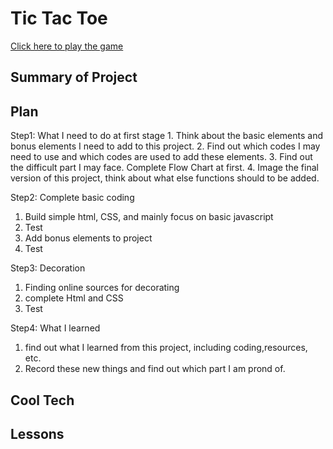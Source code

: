 <h1>Tic Tac Toe</h1>
<a href="https://ciaociaoworld.github.io/tic-tac-toe/">Click here to play the game</a>


<h2>Summary of Project</h2>

<h2>Plan</h2>
Step1: What I need to do at first stage
1. Think about the basic elements and bonus elements I need to add to this project.
2. Find out which codes I may need to use and which codes are used to add these elements.
3. Find out the difficult part I may face. Complete Flow Chart at first.
4. Image the final version of this project, think about what else functions should to be added.

Step2: Complete basic coding
1. Build simple html, CSS, and mainly focus on basic javascript 
2. Test
3. Add bonus elements to project
4. Test

Step3: Decoration
1. Finding online sources for decorating
2. complete Html and CSS
3. Test

Step4: What I learned
1. find out what I learned from this project, including coding,resources, etc.
2. Record these new things and find out which part I am prond of.

<h2>Cool Tech</h2>

<h2>Lessons</h2>
